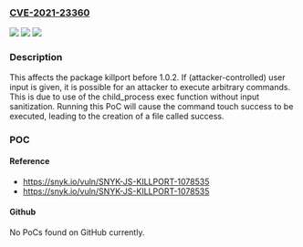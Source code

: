 ### [CVE-2021-23360](https://cve.mitre.org/cgi-bin/cvename.cgi?name=CVE-2021-23360)
![](https://img.shields.io/static/v1?label=Product&message=killport&color=blue)
![](https://img.shields.io/static/v1?label=Version&message=%3C%201.0.2%20&color=brighgreen)
![](https://img.shields.io/static/v1?label=Vulnerability&message=Arbitrary%20Command%20Injection&color=brighgreen)

### Description

This affects the package killport before 1.0.2. If (attacker-controlled) user input is given, it is possible for an attacker to execute arbitrary commands. This is due to use of the child_process exec function without input sanitization. Running this PoC will cause the command touch success to be executed, leading to the creation of a file called success.

### POC

#### Reference
- https://snyk.io/vuln/SNYK-JS-KILLPORT-1078535
- https://snyk.io/vuln/SNYK-JS-KILLPORT-1078535

#### Github
No PoCs found on GitHub currently.

